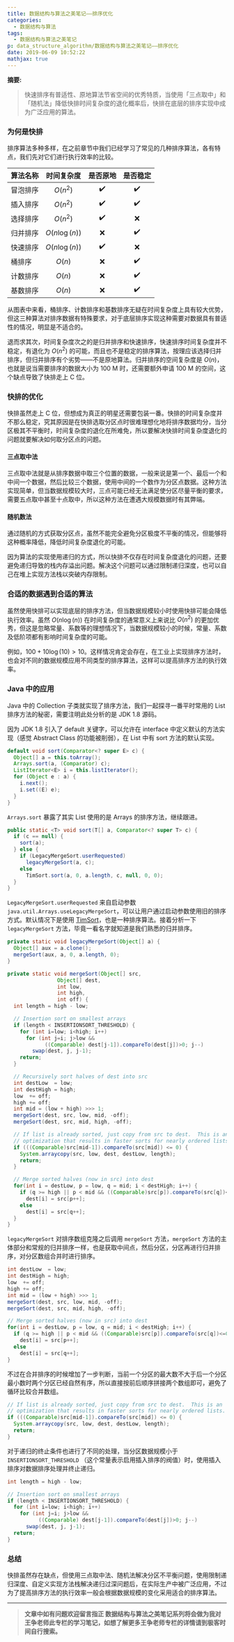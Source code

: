 ```yaml
---
title: 数据结构与算法之美笔记——排序优化
categories:
  - 数据结构与算法
tags:
  - 数据结构与算法之美笔记
p: data_structure_algorithm/数据结构与算法之美笔记——排序优化
date: 2019-06-09 10:52:22
mathjax: true
---
```


**摘要:**

> 快速排序有普适性、原地算法节省空间的优秀特质，当使用「三点取中」和「随机法」降低快排时间复杂度的退化概率后，快排在底层的排序实现中成为广泛应用的算法。

### 为何是快排

排序算法多种多样，在之前章节中我们已经学习了常见的几种排序算法，各有特点，我们先对它们进行执行效率的比较。

|算法名称|时间复杂度|是否原地|是否稳定|
|:--|:-:|:-:|:-:|
|冒泡排序|$O(n^2)$|✔️|✔️|
|插入排序|$O(n^2)$|✔️|✔️|
|选择排序|$O(n^2)$|✔️|❌|
|归并排序|$O(n\log\left(n\right))$|❌|✔️|
|快速排序|$O(n\log\left(n\right))$|✔️|❌|
|桶排序|$O(n)$|❌|✔️|
|计数排序|$O(n)$|❌|✔️|
|基数排序|$O(n)$|❌|✔️|

从图表中来看，桶排序、计数排序和基数排序无疑在时间复杂度上具有较大优势，但这三种算法对排序数据有特殊要求，对于底层排序实现这种需要对数据具有普适性的情况，明显是不适合的。

退而求其次，时间复杂度次之的是归并排序和快速排序，快速排序时间复杂度并不稳定，有退化为 $O(n^2)$ 的可能，而且也不是稳定的排序算法，按理应该选择归并排序，但归并排序有个劣势——不是原地算法。归并排序的空间复杂度是 $O(n)$，也就是说当需要排序的数据大小为 100 M 时，还需要额外申请 100 M 的空间，这个缺点导致了快排走上 C 位。

### 快排的优化

快排虽然走上 C 位，但想成为真正的明星还需要包装一番。快排的时间复杂度并不那么稳定，究其原因是在快排选取分区点时很难理想化地将排序数据均分，当分区极其不平衡时，时间复杂度的退化在所难免，所以要解决快排时间复杂度退化的问题就要解决如何取分区点的问题。

#### 三点取中法

三点取中法就是从排序数据中取三个位置的数据，一般来说是第一个、最后一个和中间一个数据，然后比较三个数据，使用中间的一个数作为分区点数据。这种方法实现简单，但当数据规模较大时，三点可能已经无法满足使分区尽量平衡的要求，需要五点取中甚至十点取中，所以这种方法在遭遇大规模数据时有其弊端。

#### 随机数法

通过随机的方式获取分区点，虽然不能完全避免分区极度不平衡的情况，但能够将这种概率降低，降低时间复杂度退化的可能。

因为算法的实现使用递归的方式，所以快排不仅存在时间复杂度退化的问题，还要避免递归导致的栈内存溢出问题。解决这个问题可以通过限制递归深度，也可以自己在堆上实现方法栈以突破内存限制。

### 合适的数据遇到合适的算法

虽然使用快排可以实现底层的排序方法，但当数据规模较小时使用快排可能会降低执行效率。虽然 $O(n\log\left(n\right))$ 在时间复杂度的通常意义上来说比 $O(n^2)$ 的更加优秀，但这是忽略常量、系数等的理想情况下，当数据规模较小的时候，常量、系数及低阶项都有影响时间复杂度的可能。

例如，$100+10\log\left(10\right)>10$。这样情况肯定会存在，在工业上实现排序方法时，也会对不同的数据规模应用不同类型的排序算法，这样可以提高排序方法的执行效率。

### Java 中的应用

Java 中的 Collection 子类就实现了排序方法，我们一起探寻一番平时常用的 List 排序方法的秘密，需要注明此处分析的是 JDK 1.8 源码。

因为 JDK 1.8 引入了 default 关键字，可以允许在 interface 中定义默认的方法实现（感觉 Abstract Class 的功能被削弱），在 List 中有 sort 方法的默认实现。

```java
default void sort(Comparator<? super E> c) {
  Object[] a = this.toArray();
  Arrays.sort(a, (Comparator) c);
  ListIterator<E> i = this.listIterator();
  for (Object e : a) {
    i.next();
    i.set((E) e);
  }
}
```

`Arrays.sort` 暴露了其实 List 使用的是 Arrays 的排序方法，继续跟进。

```java
public static <T> void sort(T[] a, Comparator<? super T> c) {
  if (c == null) {
    sort(a);
  } else {
    if (LegacyMergeSort.userRequested)
      legacyMergeSort(a, c);
    else
      TimSort.sort(a, 0, a.length, c, null, 0, 0);
  }
}
```

`LegacyMergeSort.userRequested` 来自启动参数 `java.util.Arrays.useLegacyMergeSort`，可以让用户通过启动参数使用旧的排序方式。默认情况下是使用 [TimSort](https://en.wikipedia.org/wiki/Timsort)，也是一种排序算法。接着分析一下 `legacyMergeSort` 方法，毕竟一看名字就知道是我们熟悉的归并排序。

```java
private static void legacyMergeSort(Object[] a) {
  Object[] aux = a.clone();
  mergeSort(aux, a, 0, a.length, 0);
}

private static void mergeSort(Object[] src,
                Object[] dest,
                int low,
                int high,
                int off) {
  int length = high - low;

  // Insertion sort on smallest arrays
  if (length < INSERTIONSORT_THRESHOLD) {
    for (int i=low; i<high; i++)
      for (int j=i; j>low &&
            ((Comparable) dest[j-1]).compareTo(dest[j])>0; j--)
        swap(dest, j, j-1);
    return;
  }

  // Recursively sort halves of dest into src
  int destLow  = low;
  int destHigh = high;
  low  += off;
  high += off;
  int mid = (low + high) >>> 1;
  mergeSort(dest, src, low, mid, -off);
  mergeSort(dest, src, mid, high, -off);

  // If list is already sorted, just copy from src to dest.  This is an
  // optimization that results in faster sorts for nearly ordered lists.
  if (((Comparable)src[mid-1]).compareTo(src[mid]) <= 0) {
    System.arraycopy(src, low, dest, destLow, length);
    return;
  }

  // Merge sorted halves (now in src) into dest
  for(int i = destLow, p = low, q = mid; i < destHigh; i++) {
    if (q >= high || p < mid && ((Comparable)src[p]).compareTo(src[q])<=0)
      dest[i] = src[p++];
    else
      dest[i] = src[q++];
  }
}
```

`legacyMergeSort` 对排序数组克隆之后调用 `mergeSort` 方法，`mergeSort` 方法的主体部分和常规的归并排序一样，也是获取中间点，然后分区，分区再进行归并排序，对分区数组合并时进行排序。

```java
int destLow  = low;
int destHigh = high;
low  += off;
high += off;
int mid = (low + high) >>> 1;
mergeSort(dest, src, low, mid, -off);
mergeSort(dest, src, mid, high, -off);

// Merge sorted halves (now in src) into dest
for(int i = destLow, p = low, q = mid; i < destHigh; i++) {
  if (q >= high || p < mid && ((Comparable)src[p]).compareTo(src[q])<=0)
    dest[i] = src[p++];
  else
    dest[i] = src[q++];
}
```

不过在合并排序的时候增加了一步判断，当前一个分区的最大数不大于后一个分区最小数时两个分区已经自然有序，所以直接按前后顺序拼接两个数组即可，避免了循环比较合并数组。

```java
// If list is already sorted, just copy from src to dest.  This is an
// optimization that results in faster sorts for nearly ordered lists.
if (((Comparable)src[mid-1]).compareTo(src[mid]) <= 0) {
  System.arraycopy(src, low, dest, destLow, length);
  return;
}
```

对于递归的终止条件也进行了不同的处理，当分区数据规模小于 `INSERTIONSORT_THRESHOLD` （这个常量表示启用插入排序的阀值）时，使用插入排序对数据排序处理并终止递归。

```java
int length = high - low;

// Insertion sort on smallest arrays
if (length < INSERTIONSORT_THRESHOLD) {
  for (int i=low; i<high; i++)
    for (int j=i; j>low &&
          ((Comparable) dest[j-1]).compareTo(dest[j])>0; j--)
      swap(dest, j, j-1);
  return;
}
```

### 总结

快排虽然存在缺点，但使用三点取中法、随机法解决分区不平衡问题，使用限制递归深度、自定义实现方法栈解决递归过深问题后，在实际生产中被广泛应用，不过为了提高排序方法的执行效率一般会根据数据规模的变化采用适合的排序算法。

****
> **文章中如有问题欢迎留言指正
数据结构与算法之美笔记系列将会做为我对王争老师此专栏的学习笔记，如想了解更多王争老师专栏的详情请到极客时间自行搜索。**
